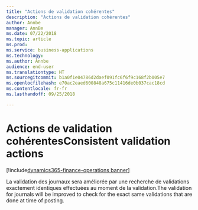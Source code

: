 ```yaml
---
title: "Actions de validation cohérentes"
description: "Actions de validation cohérentes"
author: Annbe
manager: AnnBe
ms.date: 07/22/2018
ms.topic: article
ms.prod: 
ms.service: business-applications
ms.technology: 
ms.author: Annbe
audience: end-user
ms.translationtype: HT
ms.sourcegitcommit: b1a0f1e04786d2daef091fc6f6f9c168f2b005e7
ms.openlocfilehash: e70ac2eaed600848a675c11416de0b037cac18cd
ms.contentlocale: fr-fr
ms.lasthandoff: 09/25/2018

---
```

#  <a name="consistent-validation-actions"></a><span data-ttu-id="f6b49-103">Actions de validation cohérentes</span><span class="sxs-lookup"><span data-stu-id="f6b49-103">Consistent validation actions</span></span>

[!include[dynamics365-finance-operations banner](../includes/dynamics365-finance-operations.md)]



<span data-ttu-id="f6b49-104">La validation des journaux sera améliorée par une recherche de validations exactement identiques effectuées au moment de la validation.</span><span class="sxs-lookup"><span data-stu-id="f6b49-104">The validation for journals will be improved to check for the exact same validations that are done at time of posting.</span></span>
